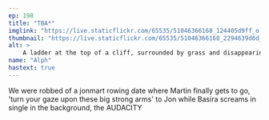 ```yaml
---
ep: 198
title: "TBA*"
imglink: "https://live.staticflickr.com/65535/51046366168_124405d9ff_o.jpg"
thumbnail: "https://live.staticflickr.com/65535/51046366168_2294639d6d_q.jpg"
alt: >
    A ladder at the top of a cliff, surrounded by grass and disappearing into the dark of the ravine beneath. Above are two lines, &#x27;John, that&#x27;s a cliff&#x27; on the left and &#x27;I&#x27;m sorry. Some routes are one way&#x27; on the right.
name: "Alph"
hastext: true
---
```

We were robbed of a jonmart rowing date where Martin finally gets to go, 'turn your gaze upon these big strong arms' to Jon while Basira screams in single in the background, the AUDACITY
